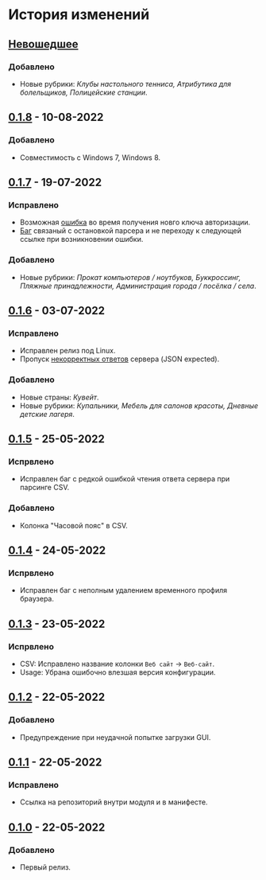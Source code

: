 # История изменений

## [Невошедшее]
### Добавлено
- Новые рубрики: *Клубы настольного тенниса, Атрибутика для болельщиков, Полицейские станции*.

## [0.1.8] - 10-08-2022
### Добавлено
- Совместимость с Windows 7, Windows 8.

## [0.1.7] - 19-07-2022
### Исправлено
- Возможная [ошибка](https://github.com/interlark/parser-2gis/issues/9) во время получения новго ключа авторизации.
- [Баг](https://github.com/interlark/parser-2gis/issues/7) связаный с остановкой парсера и не переходу к следующей ссылке при возникновении ошибки.

### Добавлено
- Новые рубрики: *Прокат компьютеров / ноутбуков, Буккроссинг, Пляжные принадлежности, Администрация города / посёлка / села*.

## [0.1.6] - 03-07-2022
### Исправлено
- Исправлен релиз под Linux.
- Пропуск [некорректных ответов](https://github.com/interlark/parser-2gis/issues/4#issuecomment-1172172691) сервера (JSON expected).

### Добавлено
- Новые страны: *Кувейт*.
- Новые рубрики: *Купальники, Мебель для салонов красоты, Дневные детские лагеря*.

## [0.1.5] - 25-05-2022
### Испрвлено
- Исправлен баг с редкой ошибкой чтения ответа сервера при парсинге CSV.

### Добавлено
- Колонка "Часовой пояс" в CSV.

## [0.1.4] - 24-05-2022
### Испрвлено
- Исправлен баг с неполным удалением временного профиля браузера.

## [0.1.3] - 23-05-2022
### Испрвлено
- CSV: Исправлено название колонки `Веб сайт` -> `Веб-сайт`.
- Usage: Убрана ошибочно влезшая версия конфигурации.

## [0.1.2] - 22-05-2022
### Добавлено
- Предупреждение при неудачной попытке загрузки GUI.

## [0.1.1] - 22-05-2022
### Исправлено
- Ссылка на репозиторий внутри модуля и в манифесте.

## [0.1.0] - 22-05-2022
### Добавлено
- Первый релиз.


[Невошедшее]: https://github.com/interlark/parser-2gis/compare/v0.1.8...HEAD
[0.1.8]: https://github.com/interlark/parser-2gis/compare/v0.1.7...v0.1.8
[0.1.7]: https://github.com/interlark/parser-2gis/compare/v0.1.6...v0.1.7
[0.1.6]: https://github.com/interlark/parser-2gis/compare/v0.1.5...v0.1.6
[0.1.5]: https://github.com/interlark/parser-2gis/compare/v0.1.4...v0.1.5
[0.1.4]: https://github.com/interlark/parser-2gis/compare/v0.1.3...v0.1.4
[0.1.3]: https://github.com/interlark/parser-2gis/compare/v0.1.2...v0.1.3
[0.1.2]: https://github.com/interlark/parser-2gis/compare/v0.1.1...v0.1.2
[0.1.1]: https://github.com/interlark/parser-2gis/compare/v0.1.0...v0.1.1
[0.1.0]: https://github.com/interlark/parser-2gis/releases/tag/v0.1.0
